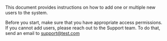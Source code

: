 This document provides instructions on how to add one or multiple new users to the system.

Before you start, make sure that you have appropriate access permissions. If you cannot add users, please reach out to the Support team. To do that, send an email to support@test.com
